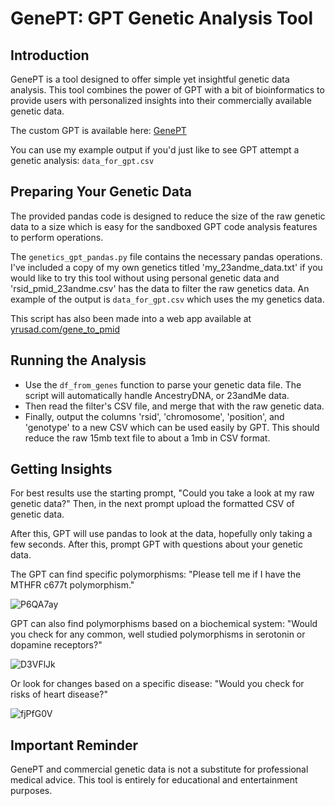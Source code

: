 # GenePT: GPT Genetic Analysis Tool

## Introduction
GenePT is a tool designed to offer simple yet insightful genetic data analysis. This tool combines the power of GPT with a bit of bioinformatics to provide users with personalized insights into their commercially available genetic data.

The custom GPT is available here: [GenePT](https://chat.openai.com/g/g-UpAdVFI1R-genept)

You can use my example output if you'd just like to see GPT attempt a genetic analysis: `data_for_gpt.csv` 

## Preparing Your Genetic Data
The provided pandas code is designed to reduce the size of the raw genetic data to a size which is easy for the sandboxed GPT code analysis features to perform operations.

The `genetics_gpt_pandas.py` file contains the necessary pandas operations. I've included a copy of my own genetics titled 'my_23andme_data.txt' if you would like to try this tool without using personal genetic data and 'rsid_pmid_23andme.csv' has the data to filter the raw genetics data. An example of the output is `data_for_gpt.csv` which uses the my genetics data. 

This script has also been made into a web app available at [yrusad.com/gene_to_pmid](https://yrusad.com/gene_to_pmid)

## Running the Analysis

- Use the `df_from_genes` function to parse your genetic data file. The script will automatically handle AncestryDNA, or 23andMe data.
- Then read the filter's CSV file, and merge that with the raw genetic data.
- Finally, output the columns 'rsid', 'chromosome', 'position', and 'genotype' to a new CSV which can be used easily by GPT. This should reduce the raw 15mb text file to about a 1mb in CSV format. 

## Getting Insights
For best results use the starting prompt, "Could you take a look at my raw genetic data?" Then, in the next prompt upload the formatted CSV of genetic data.

After this, GPT will use pandas to look at the data, hopefully only taking a few seconds. After this, prompt GPT with questions about your genetic data.

The GPT can find specific polymorphisms: "Please tell me if I have the MTHFR c677t polymorphism." 

![P6QA7ay](https://github.com/genegazer/GenePT/assets/111248396/aed4aea1-f326-4689-989a-bcd117dd5a66)

GPT can also find polymorphisms based on a biochemical system: "Would you check for any common, well studied polymorphisms in serotonin or dopamine receptors?" 

![D3VFlJk](https://github.com/genegazer/GenePT/assets/111248396/9451cc3c-49d1-4b8d-a98c-5cfc0bb096ae)

Or look for changes based on a specific disease: "Would you check for risks of heart disease?" 

![fjPfG0V](https://github.com/genegazer/GenePT/assets/111248396/18a911ca-f630-46f8-9389-7b266f741bbb)

## Important Reminder
GenePT and commercial genetic data is not a substitute for professional medical advice. This tool is entirely for educational and entertainment purposes.
